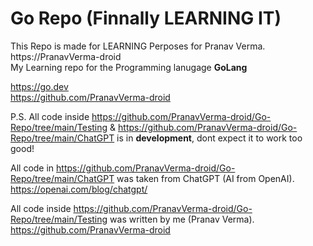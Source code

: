 # Go Repo (Finnally LEARNING IT)


This Repo is made for LEARNING Perposes for Pranav Verma. <br>
https://PranavVerma-droid <br>
My Learning repo for the Programming lanugage **GoLang**

https://go.dev <br>
https://github.com/PranavVerma-droid

P.S. All code inside https://github.com/PranavVerma-droid/Go-Repo/tree/main/Testing & https://github.com/PranavVerma-droid/Go-Repo/tree/main/ChatGPT is in **development**, dont expect it to work too good!

All code in https://github.com/PranavVerma-droid/Go-Repo/tree/main/ChatGPT was taken from ChatGPT (AI from OpenAI). https://openai.com/blog/chatgpt/

All code inside https://github.com/PranavVerma-droid/Go-Repo/tree/main/Testing was written by me (Pranav Verma). https://github.com/PranavVerma-droid